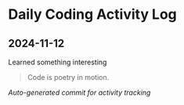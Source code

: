 # Daily Coding Activity Log

## 2024-11-12

Learned something interesting

> Code is poetry in motion.

*Auto-generated commit for activity tracking*
